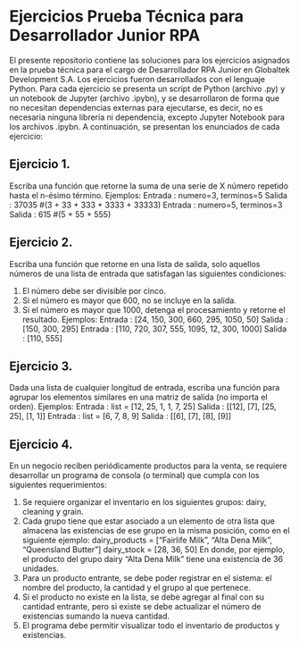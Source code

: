 # Ejercicios Prueba Técnica para Desarrollador Junior RPA

El presente repositorio contiene las soluciones para los ejercicios asignados en la prueba técnica para el cargo de Desarrollador RPA Junior en Globaltek Development S.A. Los ejercicios fueron desarrollados con el lenguaje Python. Para cada ejercicio se presenta un script de Python (archivo .py) y un notebook de Jupyter (archivo .ipybn), y se desarrollaron de forma que no necesitan dependencias externas para ejecutarse, es decir, no es necesaria ninguna librería ni dependencia, excepto Jupyter Notebook para los archivos .ipybn. A continuación, se presentan los enunciados de cada ejercicio:

## Ejercicio 1.
Escriba una función que retorne la suma de una serie de X número repetido hasta el n-ésimo término. Ejemplos:
Entrada : numero=3, terminos=5
Salida : 37035 #(3 + 33 + 333 + 3333 + 33333)
Entrada : numero=5, terminos=3
Salida : 615 #(5 + 55 + 555)

## Ejercicio 2.
Escriba una función que retorne en una lista de salida, solo aquellos números de una lista de entrada que satisfagan las
siguientes condiciones:
1. El número debe ser divisible por cinco.
2. Si el número es mayor que 600, no se incluye en la salida.
3. Si el número es mayor que 1000, detenga el procesamiento y retorne el resultado.
Ejemplos:
Entrada : [24, 150, 300, 660, 295, 1050, 50]
Salida : [150, 300, 295]
Entrada : [110, 720, 307, 555, 1095, 12, 300, 1000]
Salida : [110, 555]

## Ejercicio 3.
Dada una lista de cualquier longitud de entrada, escriba una función para agrupar los elementos similares en una matriz
de salida (no importa el orden). Ejemplos:
Entrada : list = [12, 25, 1, 1, 7, 25]
Salida : [[12], [7], [25, 25], [1, 1]]
Entrada : list = [6, 7, 8, 9]
Salida : [[6], [7], [8], [9]]

## Ejercicio 4.
En un negocio reciben periódicamente productos para la venta, se requiere desarrollar un programa de consola (o
terminal) que cumpla con los siguientes requerimientos:
1. Se requiere organizar el inventario en los siguientes grupos: dairy, cleaning y grain.
2. Cada grupo tiene que estar asociado a un elemento de otra lista que almacena las existencias de ese grupo en la
misma posición, como en el siguiente ejemplo:
dairy_products = [“Fairlife Milk”, “Alta Dena Milk”, “Queensland Butter”]
dairy_stock = [28, 36, 50]
En donde, por ejemplo, el producto del grupo dairy “Alta Dena Milk” tiene una existencia de 36 unidades.
3. Para un producto entrante, se debe poder registrar en el sistema: el nombre del producto, la cantidad y el grupo
al que pertenece.
4. Si el producto no existe en la lista, se debe agregar al final con su cantidad entrante, pero si existe se debe
actualizar el número de existencias sumando la nueva cantidad.
5. El programa debe permitir visualizar todo el inventario de productos y existencias.
